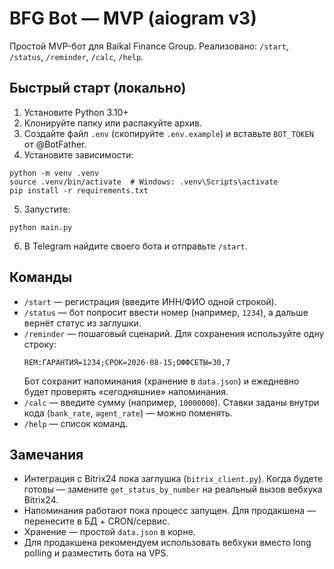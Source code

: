 # BFG Bot — MVP (aiogram v3)

Простой MVP-бот для Baikal Finance Group.
Реализовано: `/start`, `/status`, `/reminder`, `/calc`, `/help`.

## Быстрый старт (локально)

1) Установите Python 3.10+
2) Клонируйте папку или распакуйте архив.
3) Создайте файл `.env` (скопируйте `.env.example`) и вставьте `BOT_TOKEN` от @BotFather.
4) Установите зависимости:
```
python -m venv .venv
source .venv/bin/activate  # Windows: .venv\Scripts\activate
pip install -r requirements.txt
```
5) Запустите:
```
python main.py
```
6) В Telegram найдите своего бота и отправьте `/start`.

## Команды

- `/start` — регистрация (введите ИНН/ФИО одной строкой).
- `/status` — бот попросит ввести номер (например, `1234`), а дальше вернёт статус из заглушки.
- `/reminder` — пошаговый сценарий. Для сохранения используйте одну строку:
  ```
  REM:ГАРАНТИЯ=1234;СРОК=2026-08-15;ОФФСЕТЫ=30,7
  ```
  Бот сохранит напоминания (хранение в `data.json`) и ежедневно будет проверять «сегодняшние» напоминания.
- `/calc` — введите сумму (например, `10000000`). Ставки заданы внутри кода (`bank_rate`, `agent_rate`) — можно поменять.
- `/help` — список команд.

## Замечания

- Интеграция с Bitrix24 пока заглушка (`bitrix_client.py`). Когда будете готовы — замените `get_status_by_number` на реальный вызов вебхука Bitrix24.
- Напоминания работают пока процесс запущен. Для продакшена — перенесите в БД + CRON/сервис.
- Хранение — простой `data.json` в корне.
- Для продакшена рекомендуем использовать вебхуки вместо long polling и разместить бота на VPS.
